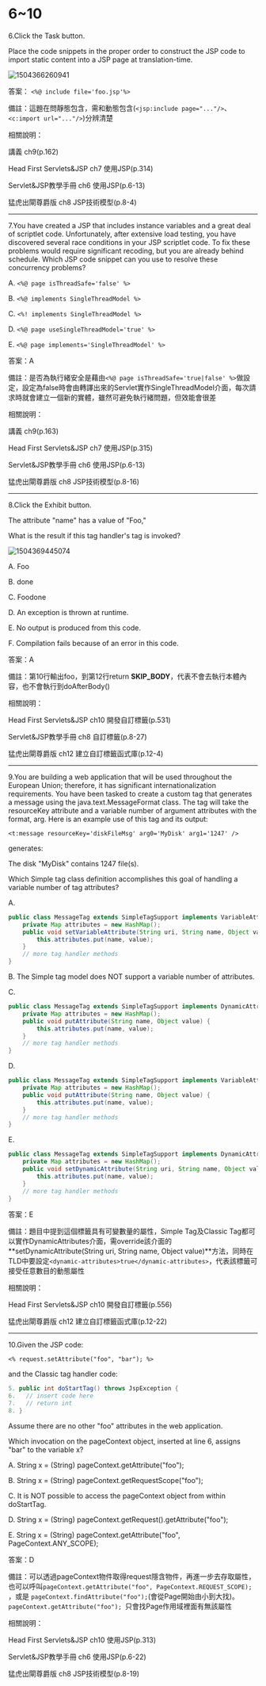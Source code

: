 6~10
========================
6.Click the Task button. 

Place the code snippets in the proper order to construct the JSP code to import static content into a JSP page at translation-time.

![1504366260941](https://github.com/Carrie-Lai/Test/blob/master/media/27072.jpeg)

<!--sec data-title="解析" data-id="section6_2" data-collapse=true ces-->
答案：
`<%@ include file='foo.jsp'%>`

備註：這題在問靜態包含，需和動態包含(`<jsp:include page="..."/>`、`<c:import url="..."/>`)分辨清楚

相關說明：

講義 ch9(p.162)

Head First Servlets&JSP ch7 使用JSP(p.314)

Servlet&JSP教學手冊 ch6 使用JSP(p.6-13)

猛虎出閘尊爵版 ch8 JSP技術模型(p.8-4)
<!--endsec-->

---
7.You have created a JSP that includes instance variables and a great deal of scriptlet code.  Unfortunately, after extensive load testing, you have discovered several race conditions in your JSP scriptlet code. To fix these problems would require significant recoding, but you are already behind schedule. Which JSP code snippet can you use to resolve these concurrency problems?


A.   `<%@ page isThreadSafe='false' %>`

B.   `<%@ implements SingleThreadModel %>`

C.   `<%! implements SingleThreadModel %>` 

D.   `<%@ page useSingleThreadModel='true' %>`

E.   `<%@ page implements='SingleThreadModel' %>`

<!--sec data-title="解析" data-id="section7_2" data-collapse=true ces-->
答案：A

備註：是否為執行緒安全是藉由`<%@ page isThreadSafe='true|false' %>`做設定，設定為false時會由轉譯出來的Servlet實作SingleThreadModel介面，每次請求時就會建立一個新的實體，雖然可避免執行緒問題，但效能會很差

相關說明：

講義 ch9(p.163)

Head First Servlets&JSP ch7 使用JSP(p.315)

Servlet&JSP教學手冊 ch6 使用JSP(p.6-13)

猛虎出閘尊爵版 ch8 JSP技術模型(p.8-16)
<!--endsec-->

---
8.Click the Exhibit button. 

The attribute "name" has a value of "Foo," 

What is the result if this tag handler's tag is invoked?

![1504369445074](https://github.com/Carrie-Lai/Test/blob/master/media/9328.jpeg)

A.   Foo 

B.   done 

C.   Foodone 

D.   An exception is thrown at runtime. 

E.   No output is produced from this code. 

F.   Compilation fails because of an error in this code.

<!--sec data-title="解析" data-id="section8_2" data-collapse=true ces-->
答案：A

備註：第10行輸出foo，到第12行return **SKIP_BODY**，代表不會去執行本體內容，也不會執行到doAfterBody()

相關說明：

Head First Servlets&JSP ch10 開發自訂標籤(p.531)

Servlet&JSP教學手冊 ch8 自訂標籤(p.8-27)

猛虎出閘尊爵版 ch12 建立自訂標籤函式庫(p.12-4)
<!--endsec-->

---
9.You are building a web application that will be used throughout the European Union; therefore, it has significant internationalization requirements. You have been tasked to create a custom tag that generates a message using the java.text.MessageFormat class. The tag will take the resourceKey attribute and a variable number of argument attributes with the format, arg<N>. Here is an example use of this tag and its output: 

`<t:message resourceKey='diskFileMsg' arg0='MyDisk' arg1='1247' /> `

generates: 

The disk "MyDisk" contains 1247 file(s). 

Which Simple tag class definition accomplishes this goal of handling a variable number of tag attributes?

A.   

```java
public class MessageTag extends SimpleTagSupport implements VariableAttributes { 
	private Map attributes = new HashMap(); 
	public void setVariableAttribute(String uri, String name, Object value) { 
		this.attributes.put(name, value); 
	} 
	// more tag handler methods 
} 
```

B.   The Simple tag model does NOT support a variable number of attributes. 

C.   

```java
public class MessageTag extends SimpleTagSupport implements DynamicAttributes { 
	private Map attributes = new HashMap(); 
	public void putAttribute(String name, Object value) {
	 	this.attributes.put(name, value); 
	} 
	// more tag handler methods 
} 
```

D.  

```java
public class MessageTag extends SimpleTagSupport implements VariableAttributes { 
	private Map attributes = new HashMap(); 
	public void putAttribute(String name, Object value) {
	 	this.attributes.put(name, value); 
	} 
	// more tag handler methods 
}
```


E.   

```java
public class MessageTag extends SimpleTagSupport implements DynamicAttributes { 
	private Map attributes = new HashMap();
	public void setDynamicAttribute(String uri, String name, Object value) { 
		this.attributes.put(name, value); 
	} 
	// more tag handler methods 
}

```

<!--sec data-title="解析" data-id="section9_2" data-collapse=true ces-->
答案：E

備註：題目中提到這個標籤具有可變數量的屬性，Simple Tag及Classic Tag都可以實作DynamicAttributes介面，需override該介面的**setDynamicAttribute(String uri, String name, Object value)**方法，同時在TLD中要設定`<dynamic-attributes>true</dynamic-attributes>`，代表該標籤可接受任意數目的動態屬性

相關說明：

Head First Servlets&JSP ch10 開發自訂標籤(p.556)

猛虎出閘尊爵版 ch12 建立自訂標籤函式庫(p.12-22)
<!--endsec-->

---
10.Given the JSP code: 

`<% request.setAttribute("foo", "bar"); %> `

and the Classic tag handler code: 

```java
5. public int doStartTag() throws JspException { 
6.   // insert code here 
7.   // return int 
8. } 
```

Assume there are no other "foo" attributes in the web application. 

Which invocation on the pageContext object, inserted at line 6, assigns "bar" to the variable x?

A.   String x = (String) pageContext.getAttribute("foo"); 

B.   String x = (String) pageContext.getRequestScope("foo"); 

C.   It is NOT possible to access the pageContext object from within doStartTag. 

D.   String x = (String) pageContext.getRequest().getAttribute("foo"); 

E.   String x = (String) pageContext.getAttribute("foo", PageContext.ANY_SCOPE);

<!--sec data-title="解析" data-id="section10_2" data-collapse=true ces-->
答案：D

備註：可以透過pageContext物件取得request隱含物件，再進一步去存取屬性，也可以呼叫`pageContext.getAttribute("foo", PageContext.REQUEST_SCOPE);` ，或是
`pageContext.findAttribute("foo");`(會從Page開始由小到大找)。`pageContext.getAttribute("foo"); `只會找Page作用域裡面有無該屬性

相關說明：

Head First Servlets&JSP ch10 使用JSP(p.313)

Servlet&JSP教學手冊 ch6 使用JSP(p.6-22)

猛虎出閘尊爵版 ch8 JSP技術模型(p.8-19)
<!--endsec-->
